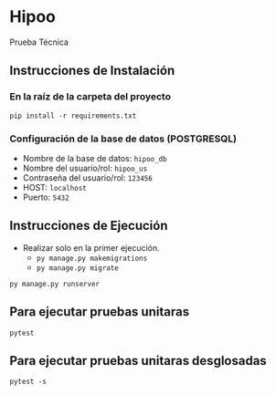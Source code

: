 # Hipoo
Prueba Técnica

## Instrucciones de Instalación

### En la raíz de la carpeta del proyecto

`pip install -r requirements.txt `

### Configuración de la base de datos (POSTGRESQL)

* Nombre de la base de datos: `hipoo_db`
* Nombre del usuario/rol: `hipoo_us`
* Contraseña del usuario/rol: `123456`
* HOST: `localhost`
* Puerto: `5432`

## Instrucciones de Ejecución

+ Realizar solo en la primer ejecución.
  + `py manage.py makemigrations`
  + `py manage.py migrate`

`py manage.py runserver
`

## Para ejecutar pruebas unitaras

`pytest`

## Para ejecutar pruebas unitaras desglosadas

`pytest -s`
